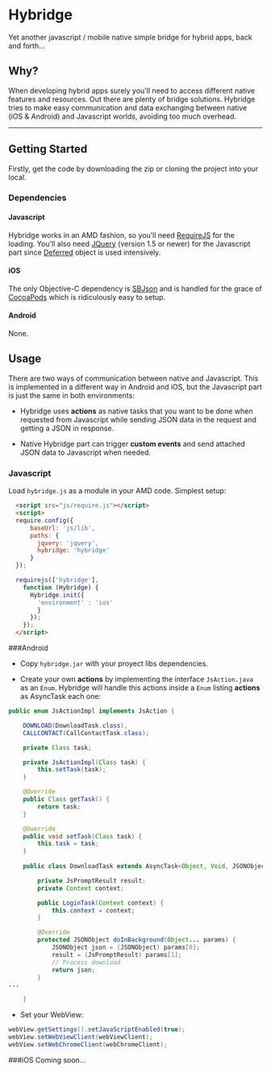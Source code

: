 # Hybridge

Yet another javascript / mobile native simple bridge for hybrid apps, back and forth...

## Why?
When developing hybrid apps surely you'll need to access different native features and resources. Out there are plenty of bridge solutions.
Hybridge tries to make easy communication and data exchanging between native (iOS & Android) and Javascript worlds, avoiding too much overhead.

---
## Getting Started
Firstly, get the code by downloading the zip or cloning the project into your local.

### Dependencies
#### Javascript
Hybridge works in an AMD fashion, so you'll need [RequireJS](http://requirejs.org) for the loading.
You'll also need [JQuery](http://jquery.com) (version 1.5 or newer) for the Javascript part since [Deferred](http://api.jquery.com/category/deferred-object) object is used intensively.

#### iOS
 The only Objective-C dependency is [SBJson](http://superloopy.io/json-framework) and is handled for the grace of [CocoaPods](http://cocoapods.org) which is ridiculously easy to setup. 

#### Android

None.

## Usage

There are two ways of communication between native and Javascript.
This is implemented in a different way in Android and iOS, but the Javascript part is just the same in both environments:
* Hybridge uses **actions** as native tasks that you want to be done when requested from Javascript while sending JSON data in the request and getting a JSON in response. 

* Native Hybridge part can trigger **custom events** and send attached JSON data to Javascript when needed.

### Javascript
Load `hybridge.js` as a module in your AMD code. Simplest setup:
```html
  <script src="js/require.js"></script>
  <script>
  require.config({
      baseUrl: 'js/lib',
      paths: {
        jquery: 'jquery',
        hybridge: 'hybridge'
      }
  });

  requirejs(['hybridge'],
    function (Hybridge) {
      Hybridge.init({
        'environment' : 'ios'
        }
      });
    });
  </script>
```

###Android
* Copy `hybridge.jar` with your proyect libs dependencies.

* Create your own **actions** by implementing the interface `JsAction.java` as an `Enum`. 
Hybridge will handle this actions inside a `Enum` listing **actions** as AsyncTask each one:
```java
public enum JsActionImpl implements JsAction {

    DOWNLOAD(DownloadTask.class),
    CALLCONTACT(CallContactTask.class);

    private Class task;

    private JsActionImpl(Class task) {
        this.setTask(task);
    }

    @Override
    public Class getTask() {
        return task;
    }

    @Override
    public void setTask(Class task) {
        this.task = task;
    }
    
    public class DownloadTask extends AsyncTask<Object, Void, JSONObject> {

        private JsPromptResult result;
        private Context context;

        public LoginTask(Context context) {
            this.context = context;
        }

        @Override
        protected JSONObject doInBackground(Object... params) {
            JSONObject json = (JSONObject) params[0];
            result = (JsPromptResult) params[1];
            // Process download
            return json;
        }
...

    }
```

* Set your WebView:
```java
webView.getSettings().setJavaScriptEnabled(true);
webView.setWebViewClient(webViewClient);
webView.setWebChromeClient(webChromeClient);
```

###iOS
Coming soon...


